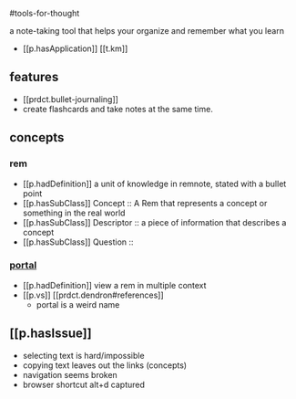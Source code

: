 

#tools-for-thought

a note-taking tool that helps your organize and remember what you learn

- [[p.hasApplication]] [[t.km]] 


## features

- [[prdct.bullet-journaling]]  
- create flashcards and take notes at the same time.

## concepts

### rem
- [[p.hadDefinition]] a unit of knowledge in remnote, stated with a bullet point
- [[p.hasSubClass]] Concept :: A Rem that represents a concept or something in the real world
- [[p.hasSubClass]] Descriptor :: a piece of information that describes a concept
- [[p.hasSubClass]] Question :: 


### [portal](https://www.remnote.com/p/help/document/rML9ANQyE7DW3XqPn)

- [[p.hadDefinition]] view a rem in multiple context
- [[p.vs]] [[prdct.dendron#references]]
  - portal is a weird name
## [[p.hasIssue]]

- selecting text is hard/impossible
- copying text leaves out the links (concepts)
- navigation seems broken
- browser shortcut alt+d captured



